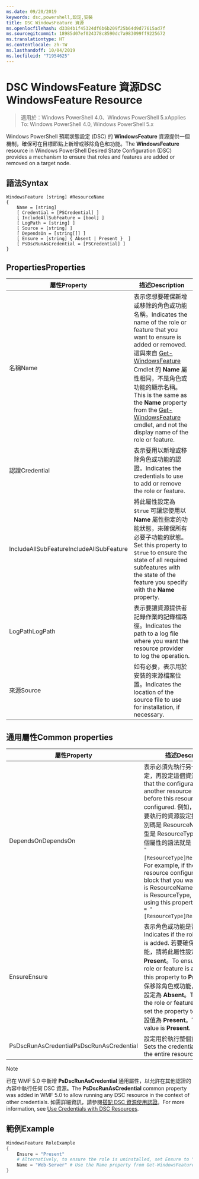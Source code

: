 ```yaml
---
ms.date: 09/20/2019
keywords: dsc,powershell,設定,安裝
title: DSC WindowsFeature 資源
ms.openlocfilehash: d3384b1f45324df6b6b209f25b64d9d77615ad7f
ms.sourcegitcommit: 18985d07ef024378c8590dc7a983099ff9225672
ms.translationtype: HT
ms.contentlocale: zh-TW
ms.lasthandoff: 10/04/2019
ms.locfileid: "71954625"
---
```

# <a name="dsc-windowsfeature-resource"></a><span data-ttu-id="4246f-103">DSC WindowsFeature 資源</span><span class="sxs-lookup"><span data-stu-id="4246f-103">DSC WindowsFeature Resource</span></span>

> <span data-ttu-id="4246f-104">適用於：Windows PowerShell 4.0、Windows PowerShell 5.x</span><span class="sxs-lookup"><span data-stu-id="4246f-104">Applies To: Windows PowerShell 4.0, Windows PowerShell 5.x</span></span>

<span data-ttu-id="4246f-105">Windows PowerShell 預期狀態設定 (DSC) 的 **WindowsFeature** 資源提供一個機制，確保可在目標節點上新增或移除角色和功能。</span><span class="sxs-lookup"><span data-stu-id="4246f-105">The **WindowsFeature** resource in Windows PowerShell Desired State Configuration (DSC) provides a mechanism to ensure that roles and features are added or removed on a target node.</span></span>

## <a name="syntax"></a><span data-ttu-id="4246f-106">語法</span><span class="sxs-lookup"><span data-stu-id="4246f-106">Syntax</span></span>

```Syntax
WindowsFeature [string] #ResourceName
{
    Name = [string]
    [ Credential = [PSCredential] ]
    [ IncludeAllSubFeature = [bool] ]
    [ LogPath = [string] ]
    [ Source = [string] ]
    [ DependsOn = [string[]] ]
    [ Ensure = [string] { Absent | Present }  ]
    [ PsDscRunAsCredential = [PSCredential] ]
}
```

## <a name="properties"></a><span data-ttu-id="4246f-107">Properties</span><span class="sxs-lookup"><span data-stu-id="4246f-107">Properties</span></span>

|<span data-ttu-id="4246f-108">屬性</span><span class="sxs-lookup"><span data-stu-id="4246f-108">Property</span></span> |<span data-ttu-id="4246f-109">描述</span><span class="sxs-lookup"><span data-stu-id="4246f-109">Description</span></span> |
|---|---|
|<span data-ttu-id="4246f-110">名稱</span><span class="sxs-lookup"><span data-stu-id="4246f-110">Name</span></span> |<span data-ttu-id="4246f-111">表示您想要確保新增或移除的角色或功能名稱。</span><span class="sxs-lookup"><span data-stu-id="4246f-111">Indicates the name of the role or feature that you want to ensure is added or removed.</span></span> <span data-ttu-id="4246f-112">這與來自 [Get-WindowsFeature](/powershell/module/servermanager/Get-WindowsFeature) Cmdlet 的 **Name** 屬性相同，不是角色或功能的顯示名稱。</span><span class="sxs-lookup"><span data-stu-id="4246f-112">This is the same as the **Name** property from the [Get-WindowsFeature](/powershell/module/servermanager/Get-WindowsFeature) cmdlet, and not the display name of the role or feature.</span></span> |
|<span data-ttu-id="4246f-113">認證</span><span class="sxs-lookup"><span data-stu-id="4246f-113">Credential</span></span> |<span data-ttu-id="4246f-114">表示要用以新增或移除角色或功能的認證。</span><span class="sxs-lookup"><span data-stu-id="4246f-114">Indicates the credentials to use to add or remove the role or feature.</span></span> |
|<span data-ttu-id="4246f-115">IncludeAllSubFeature</span><span class="sxs-lookup"><span data-stu-id="4246f-115">IncludeAllSubFeature</span></span> |<span data-ttu-id="4246f-116">將此屬性設定為 `$true` 可讓您使用以 **Name** 屬性指定的功能狀態，來確保所有必要子功能的狀態。</span><span class="sxs-lookup"><span data-stu-id="4246f-116">Set this property to `$true` to ensure the state of all required subfeatures with the state of the feature you specify with the **Name** property.</span></span> |
|<span data-ttu-id="4246f-117">LogPath</span><span class="sxs-lookup"><span data-stu-id="4246f-117">LogPath</span></span> |<span data-ttu-id="4246f-118">表示要讓資源提供者記錄作業的記錄檔路徑。</span><span class="sxs-lookup"><span data-stu-id="4246f-118">Indicates the path to a log file where you want the resource provider to log the operation.</span></span> |
|<span data-ttu-id="4246f-119">來源</span><span class="sxs-lookup"><span data-stu-id="4246f-119">Source</span></span> |<span data-ttu-id="4246f-120">如有必要，表示用於安裝的來源檔案位置。</span><span class="sxs-lookup"><span data-stu-id="4246f-120">Indicates the location of the source file to use for installation, if necessary.</span></span> |

## <a name="common-properties"></a><span data-ttu-id="4246f-121">通用屬性</span><span class="sxs-lookup"><span data-stu-id="4246f-121">Common properties</span></span>

|<span data-ttu-id="4246f-122">屬性</span><span class="sxs-lookup"><span data-stu-id="4246f-122">Property</span></span> |<span data-ttu-id="4246f-123">描述</span><span class="sxs-lookup"><span data-stu-id="4246f-123">Description</span></span> |
|---|---|
|<span data-ttu-id="4246f-124">DependsOn</span><span class="sxs-lookup"><span data-stu-id="4246f-124">DependsOn</span></span> |<span data-ttu-id="4246f-125">表示必須先執行另一個資源的設定，再設定這個資源。</span><span class="sxs-lookup"><span data-stu-id="4246f-125">Indicates that the configuration of another resource must run before this resource is configured.</span></span> <span data-ttu-id="4246f-126">例如，如果第一個想要執行的資源設定指令碼區塊識別碼是 ResourceName，而其類型是 ResourceType，則使用這個屬性的語法就是 `DependsOn = "[ResourceType]ResourceName"`。</span><span class="sxs-lookup"><span data-stu-id="4246f-126">For example, if the ID of the resource configuration script block that you want to run first is ResourceName and its type is ResourceType, the syntax for using this property is `DependsOn = "[ResourceType]ResourceName"`.</span></span> |
|<span data-ttu-id="4246f-127">Ensure</span><span class="sxs-lookup"><span data-stu-id="4246f-127">Ensure</span></span> |<span data-ttu-id="4246f-128">表示角色或功能是否新增。</span><span class="sxs-lookup"><span data-stu-id="4246f-128">Indicates if the role or feature is added.</span></span> <span data-ttu-id="4246f-129">若要確保新增角色或功能，請將此屬性設定為 **Present**。</span><span class="sxs-lookup"><span data-stu-id="4246f-129">To ensure that the role or feature is added, set this property to **Present**.</span></span> <span data-ttu-id="4246f-130">若要確保移除角色或功能，請將此屬性設定為 **Absent**。</span><span class="sxs-lookup"><span data-stu-id="4246f-130">To ensure that the role or feature is removed, set the property to **Absent**.</span></span> <span data-ttu-id="4246f-131">預設值為 **Present**。</span><span class="sxs-lookup"><span data-stu-id="4246f-131">The default value is **Present**.</span></span> |
|<span data-ttu-id="4246f-132">PsDscRunAsCredential</span><span class="sxs-lookup"><span data-stu-id="4246f-132">PsDscRunAsCredential</span></span> |<span data-ttu-id="4246f-133">設定用於執行整個資源的認證。</span><span class="sxs-lookup"><span data-stu-id="4246f-133">Sets the credential for running the entire resource as.</span></span> |

> [!NOTE]
> <span data-ttu-id="4246f-134">已在 WMF 5.0 中新增 **PsDscRunAsCredential** 通用屬性，以允許在其他認證的內容中執行任何 DSC 資源。</span><span class="sxs-lookup"><span data-stu-id="4246f-134">The **PsDscRunAsCredential** common property was added in WMF 5.0 to allow running any DSC resource in the context of other credentials.</span></span> <span data-ttu-id="4246f-135">如需詳細資訊，請參閱[搭配 DSC 資源使用認證](../../../configurations/runasuser.md)。</span><span class="sxs-lookup"><span data-stu-id="4246f-135">For more information, see [Use Credentials with DSC Resources](../../../configurations/runasuser.md).</span></span>

## <a name="example"></a><span data-ttu-id="4246f-136">範例</span><span class="sxs-lookup"><span data-stu-id="4246f-136">Example</span></span>

```powershell
WindowsFeature RoleExample
{
    Ensure = "Present"
    # Alternatively, to ensure the role is uninstalled, set Ensure to "Absent"
    Name = "Web-Server" # Use the Name property from Get-WindowsFeature
}
```